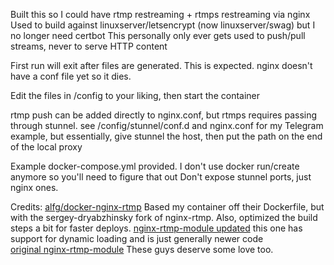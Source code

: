 Built this so I could have rtmp restreaming + rtmps restreaming via nginx
Used to build against linuxserver/letsencrypt (now linuxserver/swag) but I no longer need certbot
This personally only ever gets used to push/pull streams, never to serve HTTP content

First run will exit after files are generated. This is expected. nginx doesn't have a conf file yet so it dies.

Edit the files in /config to your liking, then start the container

rtmp push can be added directly to nginx.conf, but rtmps requires passing through stunnel. see /config/stunnel/conf.d and nginx.conf for my Telegram example, but essentially, give stunnel the host, then put the path on the end of the local proxy

Example docker-compose.yml provided. I don't use docker run/create anymore so you'll need to figure that out
Don't expose stunnel ports, just nginx ones.

Credits:
[alfg/docker-nginx-rtmp](https://github.com/alfg/docker-nginx-rtmp) Based my container off their Dockerfile, but with the sergey-dryabzhinsky fork of nginx-rtmp. Also, optimized the build steps a bit for faster deploys.
[nginx-rtmp-module updated](https://github.com/sergey-dryabzhinsky/nginx-rtmp-module) this one has support for dynamic loading and is just generally newer code  
[original nginx-rtmp-module](https://github.com/arut/nginx-rtmp-module) These guys deserve some love too.  
